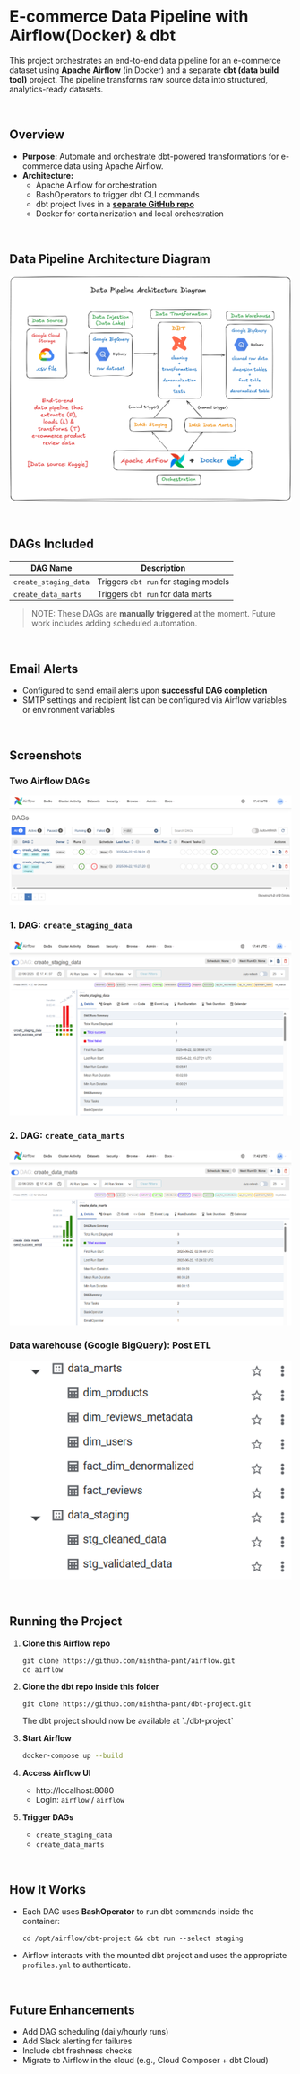 # E-commerce Data Pipeline with Airflow(Docker) & dbt

This project orchestrates an end-to-end data pipeline for an e-commerce dataset using **Apache Airflow** (in Docker) and a separate **dbt (data build tool)** project. The pipeline transforms raw source data into structured, analytics-ready datasets.

<br>

## Overview

- **Purpose:** Automate and orchestrate dbt-powered transformations for e-commerce data using Apache Airflow.
- **Architecture:**
  - Apache Airflow for orchestration
  - BashOperators to trigger dbt CLI commands
  - dbt project lives in a **[separate GitHub repo](https://github.com/nishthapant/dbt-project)**
  - Docker for containerization and local orchestration
  
<br>

## Data Pipeline Architecture Diagram

![Pipeline Diagram](images/pipeline_arch.png)

<br>

## DAGs Included

| DAG Name | Description |
|----------|-------------|
| `create_staging_data` | Triggers `dbt run` for staging models |
| `create_data_marts`   | Triggers `dbt run` for data marts     |

> NOTE: These DAGs are **manually triggered** at the moment. Future work includes adding scheduled automation.

<br>

## Email Alerts

- Configured to send email alerts upon **successful DAG completion**
- SMTP settings and recipient list can be configured via Airflow variables or environment variables

<br>

## Screenshots

### Two Airflow DAGs
![airflow_DAGs](images/airflow_dags.png)

### 1. DAG: `create_staging_data`
![create_staging_data DAG](images/create_staging_data.png)

### 2. DAG: `create_data_marts`
![create_data_marts DAG](images/create_data_marts.png)

### Data warehouse (Google BigQuery): Post ETL
<p align="center">
  <img src="images/data_warehouse.png" alt="create_staging_data DAG" width="600"/>
</p>

<!-- ![Data warehouse: Goodle BigQuery](images/data_warehouse.png) -->

<br>

## Running the Project

1. **Clone this Airflow repo**
    ```
   git clone https://github.com/nishtha-pant/airflow.git
   cd airflow
   ```

2. **Clone the dbt repo inside this folder**
   ```
   git clone https://github.com/nishtha-pant/dbt-project.git
   ```

   The dbt project should now be available at \`./dbt-project\`

3. **Start Airflow**
   ```bash
   docker-compose up --build
   ```

4. **Access Airflow UI**
   - http://localhost:8080  
   - Login: `airflow` / `airflow`

5. **Trigger DAGs**
   - `create_staging_data`
   - `create_data_marts`

<br>

## How It Works

- Each DAG uses **BashOperator** to run dbt commands inside the container:
  ```
  cd /opt/airflow/dbt-project && dbt run --select staging
  ```

- Airflow interacts with the mounted dbt project and uses the appropriate `profiles.yml` to authenticate.

<br>

## Future Enhancements

- Add DAG scheduling (daily/hourly runs)
- Add Slack alerting for failures
- Include dbt freshness checks
- Migrate to Airflow in the cloud (e.g., Cloud Composer + dbt Cloud)



